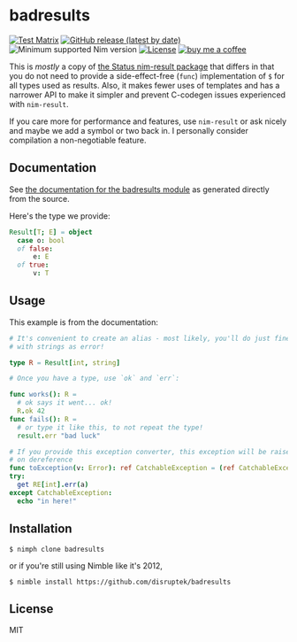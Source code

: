 # badresults
[![Test Matrix](https://github.com/disruptek/badresults/workflows/CI/badge.svg)](https://github.com/disruptek/badresults/actions?query=workflow%3ACI)
[![GitHub release (latest by date)](https://img.shields.io/github/v/release/disruptek/badresults?style=flat)](https://github.com/disruptek/badresults/releases/latest)
![Minimum supported Nim version](https://img.shields.io/badge/nim-1.0.8%2B-informational?style=flat&logo=nim)
[![License](https://img.shields.io/github/license/disruptek/badresults?style=flat)](#license)
[![buy me a coffee](https://img.shields.io/badge/donate-buy%20me%20a%20coffee-orange.svg)](https://www.buymeacoffee.com/disruptek)

This is _mostly_ a copy of [the Status nim-result
package](https://github.com/arnetheduck/nim-result) that differs in that you
do not need to provide a side-effect-free (`func`) implementation of `$` for
all types used as results. Also, it makes fewer uses of templates and has a
narrower API to make it simpler and prevent C-codegen issues experienced with
`nim-result`.

If you care more for performance and features, use `nim-result` or ask nicely
and maybe we add a symbol or two back in.  I personally consider compilation
a non-negotiable feature.

## Documentation
See [the documentation for the badresults module](https://disruptek.github.io/badresults/badresults.html) as generated directly from the source.

Here's the type we provide:
```nim
Result[T; E] = object
  case o: bool
  of false:
      e: E
  of true:
      v: T
```

## Usage

This example is from the documentation:

```nim
# It's convenient to create an alias - most likely, you'll do just fine
# with strings as error!

type R = Result[int, string]

# Once you have a type, use `ok` and `err`:

func works(): R =
  # ok says it went... ok!
  R.ok 42
func fails(): R =
  # or type it like this, to not repeat the type!
  result.err "bad luck"

# If you provide this exception converter, this exception will be raised
# on dereference
func toException(v: Error): ref CatchableException = (ref CatchableException)(msg: $v)
try:
  get RE[int].err(a)
except CatchableException:
  echo "in here!"
```

## Installation

```
$ nimph clone badresults
```
or if you're still using Nimble like it's 2012,
```
$ nimble install https://github.com/disruptek/badresults
```

## License
MIT
